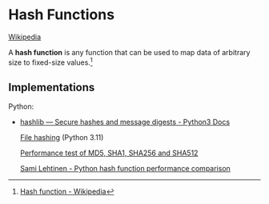 # Hash Functions
[Wikipedia](https://en.wikipedia.org/wiki/Hash_function)

A **hash function** is any function that can be used to map data of arbitrary size to fixed-size values.[^wiki]

## Implementations
Python:
- [hashlib — Secure hashes and message digests - Python3 Docs](https://docs.python.org/3/library/hashlib.html)

  [File hashing](https://docs.python.org/3/library/hashlib.html#file-hashing) (Python 3.11)
  
  [Performance test of MD5, SHA1, SHA256 and SHA512](http://atodorov.org/blog/2013/02/05/performance-test-md5-sha1-sha256-sha512/)

  [Sami Lehtinen - Python hash function performance comparison](https://www.sami-lehtinen.net/blog/python-hash-function-performance-comparison)


[^wiki]: [Hash function - Wikipedia](https://en.wikipedia.org/wiki/Hash_function)